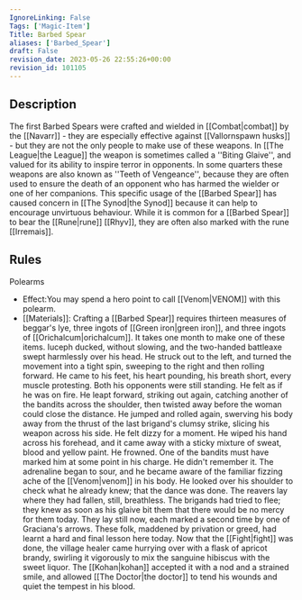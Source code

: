 ```yaml
---
IgnoreLinking: False
Tags: ['Magic-Item']
Title: Barbed Spear
aliases: ['Barbed_Spear']
draft: False
revision_date: 2023-05-26 22:55:26+00:00
revision_id: 101105
---
```


## Description
The first Barbed Spears were crafted and wielded in [[Combat|combat]] by the [[Navarr]] - they are especially effective against [[Vallornspawn husks]] - but they are not the only people to make use of these weapons. In [[The League|the League]] the weapon is sometimes called a ''Biting Glaive'', and valued for its ability to inspire terror in opponents. 
In some quarters these weapons are also known as ''Teeth of Vengeance'', because they are often used to ensure the death of an opponent who has harmed the wielder or one of her companions. This specific usage of the [[Barbed Spear]] has caused concern in [[The Synod|the Synod]] because it can help to encourage unvirtuous behaviour.
While it is common for a [[Barbed Spear]] to bear the [[Rune|rune]] [[Rhyv]], they are often also marked with the rune [[Irremais]].
## Rules
Polearms
* Effect:You may spend a hero point to call [[Venom|VENOM]] with this polearm.
* [[Materials]]: Crafting a [[Barbed Spear]] requires thirteen measures of beggar's lye, three ingots of [[Green iron|green iron]], and three ingots of [[Orichalcum|orichalcum]]. It takes one month to make one of these items.
Iuceph ducked, without slowing, and the two-handed battleaxe swept harmlessly over his head. He struck out to the left, and turned the movement into a tight spin, sweeping to the right and then rolling forward. He came to his feet, his heart pounding, his breath short, every muscle protesting. Both his opponents were still standing. He felt as if he was on fire.
He leapt forward, striking out again, catching another of the bandits across the shoulder, then twisted away before the woman could close the distance. He jumped and rolled again, swerving his body away from the thrust of the last brigand's clumsy strike, slicing his weapon across his side.
He felt dizzy for a moment. He wiped his hand across his forehead, and it came away with a sticky mixture of sweat, blood and yellow paint. He frowned. One of the bandits must have marked him at some point in his charge. He didn't remember it. The adrenaline began to sour, and he became aware of the familiar fizzing ache of the [[Venom|venom]] in his body. He looked over his shoulder to check what he already knew; that the dance was done. 
The reavers lay where they had fallen, still, breathless. The brigands had tried to flee; they knew as soon as his glaive bit them that there would be no mercy for them today. They lay still now, each marked a second time by one of Graciana's arrows. These folk, maddened by privation or greed, had learnt a hard and final lesson here today.
Now that the [[Fight|fight]] was done, the village healer came hurrying over with a flask of apricot brandy, swirling it vigorously to mix the sanguine hibiscus with the sweet liquor. The [[Kohan|kohan]] accepted it with a nod and a strained smile, and allowed [[The Doctor|the doctor]] to tend his wounds and quiet the tempest in his blood.